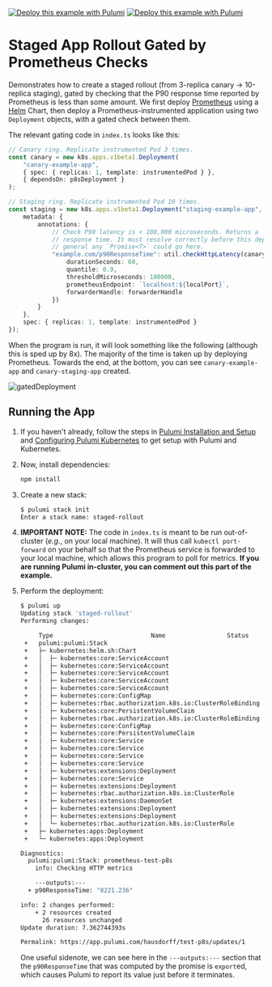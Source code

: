 [![Deploy this example with Pulumi](https://get.pulumi.com/new/button.svg)](https://app.pulumi.com/new?template=https://github.com/pulumi/examples/blob/master/kubernetes-ts-staged-rollout-with-prometheus/README.md#gh-light-mode-only)
[![Deploy this example with Pulumi](https://get.pulumi.com/new/button-light.svg)](https://app.pulumi.com/new?template=https://github.com/pulumi/examples/blob/master/kubernetes-ts-staged-rollout-with-prometheus/README.md#gh-dark-mode-only)

# Staged App Rollout Gated by Prometheus Checks

Demonstrates how to create a staged rollout (from 3-replica canary -> 10-replica staging), gated by
checking that the P90 response time reported by Prometheus is less than some amount. We first deploy
[Prometheus][p8s] using a [Helm][helm] Chart, then deploy a Prometheus-instrumented application
using two `Deployment` objects, with a gated check between them.

The relevant gating code in `index.ts` looks like this:

```typescript
// Canary ring. Replicate instrumented Pod 3 times.
const canary = new k8s.apps.v1beta1.Deployment(
    "canary-example-app",
    { spec: { replicas: 1, template: instrumentedPod } },
    { dependsOn: p8sDeployment }
);

// Staging ring. Replicate instrumented Pod 10 times.
const staging = new k8s.apps.v1beta1.Deployment("staging-example-app", {
    metadata: {
        annotations: {
            // Check P90 latency is < 100,000 microseconds. Returns a `Promise<string>` with the P90
            // response time. It must resolve correctly before this deployment rolls out. In
            // general any `Promise<T>` could go here.
            "example.com/p90ResponseTime": util.checkHttpLatency(canary, containerName, {
                durationSeconds: 60,
                quantile: 0.9,
                thresholdMicroseconds: 100000,
                prometheusEndpoint: `localhost:${localPort}`,
                forwarderHandle: forwarderHandle
            })
        }
    },
    spec: { replicas: 1, template: instrumentedPod }
});
```

When the program is run, it will look something like the following (although this is sped up by 8x).
The majority of the time is taken up by deploying Prometheus. Towards the end, at the bottom, you
can see `canary-example-app` and `canary-staging-app` created.

![gatedDeployment](images/gatedDeployment.gif "Deployment gated by Prometheus check")

## Running the App

1. If you haven't already, follow the steps in [Pulumi Installation and Setup][install] and
   [Configuring Pulumi Kubernetes][configuration] to get setup with Pulumi and Kubernetes.

1. Now, install dependencies:

   ```sh
   npm install
   ```

1. Create a new stack:

   ```sh
   $ pulumi stack init
   Enter a stack name: staged-rollout
   ```

1. **IMPORTANT NOTE:** The code in `index.ts` is meant to be run out-of-cluster (_e.g._, on your
   local machine). It will thus call `kubectl port-forward` on your behalf so that the Prometheus
   service is forwarded to your local machine, which allows this program to poll for metrics. **If
   you are running Pulumi in-cluster, you can comment out this part of the example.**

1. Perform the deployment:

   ```sh
   $ pulumi up
   Updating stack 'staged-rollout'
   Performing changes:

        Type                           Name                 Status      Info
    +   pulumi:pulumi:Stack                                            prometheus-staged-rollout
    +   ├─ kubernetes:helm.sh:Chart                                    p8s                                created
    +   │  ├─ kubernetes:core:ServiceAccount                           p8s-prometheus-alertmanager        created
    +   │  ├─ kubernetes:core:ServiceAccount                           p8s-prometheus-pushgateway         created
    +   │  ├─ kubernetes:core:ServiceAccount                           p8s-prometheus-kube-state-metrics  created
    +   │  ├─ kubernetes:core:ServiceAccount                           p8s-prometheus-server              created
    +   │  ├─ kubernetes:core:ServiceAccount                           p8s-prometheus-node-exporter       created
    +   │  ├─ kubernetes:core:ConfigMap                                p8s-prometheus-alertmanager        created
    +   │  ├─ kubernetes:rbac.authorization.k8s.io:ClusterRoleBinding  p8s-prometheus-server              created
    +   │  ├─ kubernetes:core:PersistentVolumeClaim                    p8s-prometheus-server              created
    +   │  ├─ kubernetes:rbac.authorization.k8s.io:ClusterRoleBinding  p8s-prometheus-kube-state-metrics  created
    +   │  ├─ kubernetes:core:ConfigMap                                p8s-prometheus-server              created
    +   │  ├─ kubernetes:core:PersistentVolumeClaim                    p8s-prometheus-alertmanager        created
    +   │  ├─ kubernetes:core:Service                                  p8s-prometheus-alertmanager        created
    +   │  ├─ kubernetes:core:Service                                  p8s-prometheus-kube-state-metrics  created
    +   │  ├─ kubernetes:core:Service                                  p8s-prometheus-pushgateway         created
    +   │  ├─ kubernetes:core:Service                                  p8s-prometheus-node-exporter       created
    +   │  ├─ kubernetes:extensions:Deployment                         p8s-prometheus-kube-state-metrics  created
    +   │  ├─ kubernetes:core:Service                                  p8s-prometheus-server              created
    +   │  ├─ kubernetes:extensions:Deployment                         p8s-prometheus-pushgateway         created
    +   │  ├─ kubernetes:rbac.authorization.k8s.io:ClusterRole         p8s-prometheus-kube-state-metrics  created
    +   │  ├─ kubernetes:extensions:DaemonSet                          p8s-prometheus-node-exporter       created
    +   │  ├─ kubernetes:extensions:Deployment                         p8s-prometheus-alertmanager        created
    +   │  ├─ kubernetes:extensions:Deployment                         p8s-prometheus-server              created
    +   │  └─ kubernetes:rbac.authorization.k8s.io:ClusterRole         p8s-prometheus-server              created
    +   ├─ kubernetes:apps:Deployment                                  canary-example-app                 created
    +   └─ kubernetes:apps:Deployment                                  staging-example-app                created

   Diagnostics:
     pulumi:pulumi:Stack: prometheus-test-p8s
       info: Checking HTTP metrics

       ---outputs:---
     + p90ResponseTime: "8221.236"

   info: 2 changes performed:
       + 2 resources created
         26 resources unchanged
   Update duration: 7.362744393s

   Permalink: https://app.pulumi.com/hausdorff/test-p8s/updates/1
   ```

   One useful sidenote, we can see here in the `---outputs:---` section that the `p90ResponseTime`
   that was computed by the promise is `export`ed, which causes Pulumi to report its value just
   before it terminates.

[install]: https://www.pulumi.com/docs/get-started/install/
[configuration]: https://www.pulumi.com/docs/intro/cloud-providers/kubernetes/setup/
[p8s]: https://prometheus.io/
[helm]: https://www.helm.sh/
